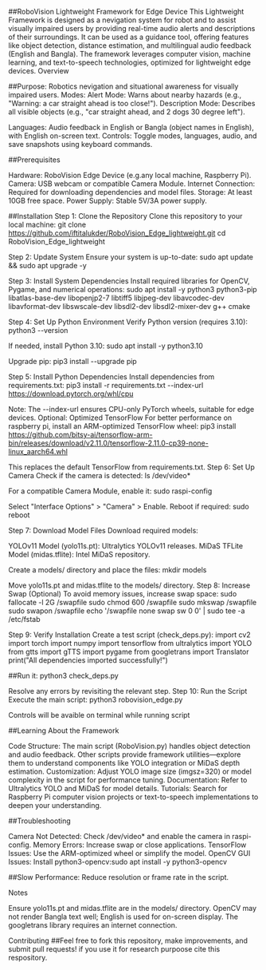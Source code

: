##RoboVision Lightweight Framework for Edge Device
This Lightweight Framework is designed as a nevigation system for robot and to assist visually impaired users by providing real-time audio alerts and descriptions of their surroundings. It can be used as a guidance tool, offering features like object detection, distance estimation, and multilingual audio feedback (English and Bangla). The framework leverages computer vision, machine learning, and text-to-speech technologies, optimized for lightweight edge devices.
Overview

##Purpose: Robotics nevigation and situational awareness for visually impaired users.
Modes:
Alert Mode: Warns about nearby hazards (e.g., "Warning: a car straight ahead is too close!").
Description Mode: Describes all visible objects (e.g., "car straight ahead, and 2 dogs 30 degree left").


Languages: Audio feedback in English or Bangla (object names in English), with English on-screen text.
Controls: Toggle modes, languages, audio, and save snapshots using keyboard commands.

##Prerequisites

Hardware: RoboVision Edge Device (e.g.any local machine, Raspberry Pi).
Camera: USB webcam or compatible Camera Module.
Internet Connection: Required for downloading dependencies and model files.
Storage: At least 10GB free space.
Power Supply: Stable 5V/3A power supply.

##Installation
Step 1: Clone the Repository
Clone this repository to your local machine:
git clone https://github.com/iftitalukder/RoboVision_Edge_lightweight.git
cd RoboVision_Edge_lightweight

Step 2: Update System
Ensure your system is up-to-date:
sudo apt update && sudo apt upgrade -y

Step 3: Install System Dependencies
Install required libraries for OpenCV, Pygame, and numerical operations:
sudo apt install -y python3 python3-pip libatlas-base-dev libopenjp2-7 libtiff5 libjpeg-dev libavcodec-dev libavformat-dev libswscale-dev libsdl2-dev libsdl2-mixer-dev g++ cmake

Step 4: Set Up Python Environment
Verify Python version (requires 3.10):
python3 --version

If needed, install Python 3.10:
sudo apt install -y python3.10

Upgrade pip:
pip3 install --upgrade pip

Step 5: Install Python Dependencies
Install dependencies from requirements.txt:
pip3 install -r requirements.txt --index-url https://download.pytorch.org/whl/cpu

Note: The --index-url ensures CPU-only PyTorch wheels, suitable for edge devices.
Optional: Optimized TensorFlow
For better performance on raspberry pi, install an ARM-optimized TensorFlow wheel:
pip3 install https://github.com/bitsy-ai/tensorflow-arm-bin/releases/download/v2.11.0/tensorflow-2.11.0-cp39-none-linux_aarch64.whl

This replaces the default TensorFlow from requirements.txt.
Step 6: Set Up Camera
Check if the camera is detected:
ls /dev/video*

For a compatible Camera Module, enable it:
sudo raspi-config

Select "Interface Options" > "Camera" > Enable. Reboot if required:
sudo reboot

Step 7: Download Model Files
Download required models:

YOLOv11 Model (yolo11s.pt): Ultralytics YOLOv11 releases.
MiDaS TFLite Model (midas.tflite): Intel MiDaS repository.

Create a models/ directory and place the files:
mkdir models

Move yolo11s.pt and midas.tflite to the models/ directory.
Step 8: Increase Swap (Optional)
To avoid memory issues, increase swap space:
sudo fallocate -l 2G /swapfile
sudo chmod 600 /swapfile
sudo mkswap /swapfile
sudo swapon /swapfile
echo '/swapfile none swap sw 0 0' | sudo tee -a /etc/fstab

Step 9: Verify Installation
Create a test script (check_deps.py):
import cv2
import torch
import numpy
import tensorflow
from ultralytics import YOLO
from gtts import gTTS
import pygame
from googletrans import Translator
print("All dependencies imported successfully!")

##Run it:
python3 check_deps.py

Resolve any errors by revisiting the relevant step.
Step 10: Run the Script
Execute the main script:
python3 robovision_edge.py

Controls will be avaible on terminal while running script

##Learning About the Framework

Code Structure: The main script (RoboVision.py) handles object detection and audio feedback. Other scripts provide framework utilities—explore them to understand components like YOLO integration or MiDaS depth estimation.
Customization: Adjust YOLO image size (imgsz=320) or model complexity in the script for performance tuning.
Documentation: Refer to Ultralytics YOLO and MiDaS for model details.
Tutorials: Search for Raspberry Pi computer vision projects or text-to-speech implementations to deepen your understanding.

##Troubleshooting

Camera Not Detected: Check /dev/video* and enable the camera in raspi-config.
Memory Errors: Increase swap or close applications.
TensorFlow Issues: Use the ARM-optimized wheel or simplify the model.
OpenCV GUI Issues: Install python3-opencv:sudo apt install -y python3-opencv


##Slow Performance: Reduce resolution or frame rate in the script.

Notes

Ensure yolo11s.pt and midas.tflite are in the models/ directory.
OpenCV may not render Bangla text well; English is used for on-screen display.
The googletrans library requires an internet connection.

Contributing
##Feel free to fork this repository, make improvements, and submit pull requests! if you use it for research purpoose cite this respository.
